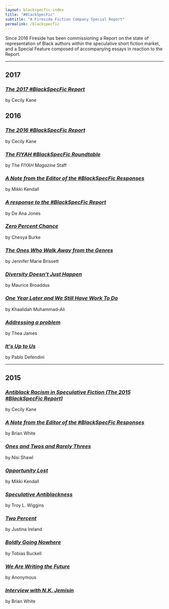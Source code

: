 ```yaml
---
layout: blackspecfic-index
title: "#BlackSpecFic"
subtitle: "A Fireside Fiction Company Special Report"
permalink: /blackspecfic
---
```

Since 2016 Fireside has been commissioning a Report on the state of representation of Black authors within the speculative short fiction market, and a Special Feature composed of accompanying essays in reaction to the Report.

----

## 2017

### [_The 2017 #BlackSpecFic Report_](/blackspecfic-2017)
by Cecily Kane

## 2016

### [_The 2016 #BlackSpecFic Report_](/blackspecfic-2016)
by Cecily Kane

### [_The FIYAH #BlackSpecFic Roundtable_](/fiyah-roundtable)
by The _FIYAH Magazine_ Staff

### [_A Note from the Editor of the #BlackSpecFic Responses_](/a-note-from-the-editor-of-the-blackspecfic-responses)
by Mikki Kendall

### [_A response to the #BlackSpecFic Report_](/a-response-to-the-blackspecfic-report)
by De Ana Jones

### [_Zero Percent Chance_](/zero-percent-chance)
by Chesya Burke

### [_The Ones Who Walk Away from the Genres_](/the-ones-who-walk-away-from-the-genre)
by Jennifer Marie Brissett

### [_Diversity Doesn’t Just Happen_](/diversity-doesn't-just-happen)
by Maurice Broaddus

### [_One Year Later and We Still Have Work To Do_](/one-year-later)
by Khaalidah Muhammad-Ali

### [_Addressing a problem_](/addressing-a-problem)
by Thea James

### [_It's Up to Us_](/its-up-to-us)
by Pablo Defendini


----

## 2015

### [_Antiblack Racism in Speculative Fiction (The 2015 #BlackSpecFic Report)_](/blackspecfic-2015)
by Cecily Kane

### [_A Note from the Editor of the #BlackSpecFic Responses_](/fiction-we-have-a-problem)
by Brian White

### [_Ones and Twos and Rarely Threes_](/ones-and-twos-and-rarely-threes)
by Nisi Shawl

### [_Opportunity Lost_](/opportunity-lost)
by Mikki Kendall

### [_Speculative Antiblackness_](/speculative-antiblackness)
by Troy L. Wiggins

### [_Two Percent_](/two-percent)
by Justina Ireland

### [_Boldly Going Nowhere_](/boldly-going-nowhere)
by Tobias Buckell

### [_We Are Writing the Future_](/we-are-writing-the-future)
by Anonymous

### [_Interview with N.K. Jemisin_](/interview-with-n-k-jemisin)
by Brian White
